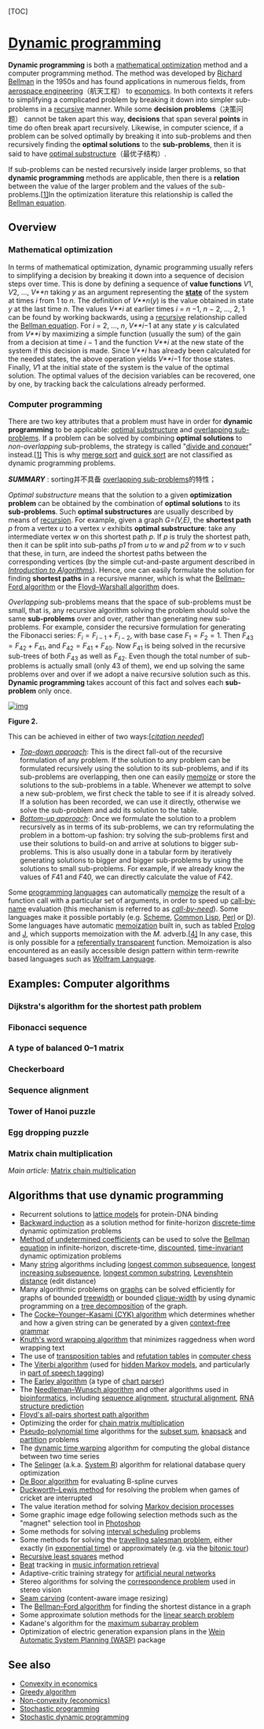 [TOC]



# [Dynamic programming](https://en.wikipedia.org/wiki/Dynamic_programming)

**Dynamic programming** is both a [mathematical optimization](https://en.wikipedia.org/wiki/Mathematical_optimization) method and a computer programming method. The method was developed by [Richard Bellman](https://en.wikipedia.org/wiki/Richard_Bellman) in the 1950s and has found applications in numerous fields, from [aerospace engineering](https://en.wikipedia.org/wiki/Aerospace_engineering)（航天工程） to [economics](https://en.wikipedia.org/wiki/Economics). In both contexts it refers to simplifying a complicated problem by breaking it down into simpler sub-problems in a [recursive](https://en.wikipedia.org/wiki/Recursion) manner. While some **decision problems**（决策问题） cannot be taken apart this way, **decisions** that span several **points** in time do often break apart recursively. Likewise, in computer science, if a problem can be solved optimally by breaking it into sub-problems and then recursively finding the **optimal solutions** to the **sub-problems**, then it is said to have [optimal substructure](https://en.wikipedia.org/wiki/Optimal_substructure)（最优子结构）.

If sub-problems can be nested recursively inside larger problems, so that **dynamic programming** methods are applicable, then there is a **relation** between the value of the larger problem and the values of the sub-problems.[[1\]](https://en.wikipedia.org/wiki/Dynamic_programming#cite_note-:0-1)In the optimization literature this relationship is called the [Bellman equation](https://en.wikipedia.org/wiki/Bellman_equation).

## Overview

### Mathematical optimization

In terms of mathematical optimization, dynamic programming usually refers to simplifying a decision by breaking it down into a sequence of decision steps over time. This is done by defining a sequence of **value functions** *V*1, *V*2, ..., *V**n* taking *y* as an argument representing the **[state](https://en.wikipedia.org/wiki/State_variable)** of the system at times *i* from 1 to *n*. The definition of *V**n*(*y*) is the value obtained in state *y* at the last time *n*. The values *V**i* at earlier times *i* = *n* −1, *n* − 2, ..., 2, 1 can be found by working backwards, using a [recursive](https://en.wikipedia.org/wiki/Recursion) relationship called the [Bellman equation](https://en.wikipedia.org/wiki/Bellman_equation). For *i* = 2, ..., *n*, *V**i*−1 at any state *y* is calculated from *V**i* by maximizing a simple function (usually the sum) of the gain from a decision at time *i* − 1 and the function *V**i* at the new state of the system if this decision is made. Since *V**i* has already been calculated for the needed states, the above operation yields *V**i*−1 for those states. Finally, *V*1 at the initial state of the system is the value of the optimal solution. The optimal values of the decision variables can be recovered, one by one, by tracking back the calculations already performed. 





### Computer programming

There are two key attributes that a problem must have in order for **dynamic programming** to be applicable: [optimal substructure](https://en.wikipedia.org/wiki/Optimal_substructure) and [overlapping sub-problems](https://en.wikipedia.org/wiki/Overlapping_subproblem). If a problem can be solved by combining **optimal solutions** to *non-overlapping* sub-problems, the strategy is called "[divide and conquer](https://en.wikipedia.org/wiki/Divide_and_conquer_algorithm)" instead.[[1\]](https://en.wikipedia.org/wiki/Dynamic_programming#cite_note-:0-1) This is why [merge sort](https://en.wikipedia.org/wiki/Mergesort) and [quick sort](https://en.wikipedia.org/wiki/Quicksort) are not classified as dynamic programming problems.

***SUMMARY*** : sorting并不具备 [overlapping sub-problems](https://en.wikipedia.org/wiki/Overlapping_subproblem)的特性；

*Optimal substructure* means that the solution to a given **optimization problem** can be obtained by the combination of **optimal solutions** to its **sub-problems**. Such **optimal substructures** are usually described by means of [recursion](https://en.wikipedia.org/wiki/Recursion). For example, given a graph *G=(V,E)*, the **shortest path** *p* from a vertex *u* to a vertex *v* exhibits **optimal substructure**: take any intermediate vertex *w* on this shortest path *p*. If *p* is truly the shortest path, then it can be split into sub-paths *p1* from *u* to *w* and *p2* from *w* to *v* such that these, in turn, are indeed the shortest paths between the corresponding vertices (by the simple cut-and-paste argument described in *[Introduction to Algorithms](https://en.wikipedia.org/wiki/Introduction_to_Algorithms)*). Hence, one can easily formulate the solution for finding **shortest paths** in a recursive manner, which is what the [Bellman–Ford algorithm](https://en.wikipedia.org/wiki/Bellman–Ford_algorithm) or the [Floyd–Warshall algorithm](https://en.wikipedia.org/wiki/Floyd–Warshall_algorithm) does.

*Overlapping* sub-problems means that the space of sub-problems must be small, that is, any recursive algorithm solving the problem should solve the same **sub-problems** over and over, rather than generating new sub-problems. For example, consider the recursive formulation for generating the Fibonacci series: $F_i = F_{i−1} + F_{i−2}$, with base case $F_1 = F_2 = 1$. Then $F_{43} = F_{42} + F_{41}$, and $F_{42} = F_{41} + F_{40}$. Now $F_{41}$ is being solved in the recursive sub-trees of both $F_{43}$ as well as $F_{42}$. Even though the total number of sub-problems is actually small (only 43 of them), we end up solving the same problems over and over if we adopt a naive recursive solution such as this. **Dynamic programming** takes account of this fact and solves each **sub-problem** only once.

[![img](https://upload.wikimedia.org/wikipedia/commons/thumb/0/06/Fibonacci_dynamic_programming.svg/108px-Fibonacci_dynamic_programming.svg.png)](https://en.wikipedia.org/wiki/File:Fibonacci_dynamic_programming.svg)

**Figure 2.**  

This can be achieved in either of two ways:[*[citation needed](https://en.wikipedia.org/wiki/Wikipedia:Citation_needed)*]

- *[Top-down approach](https://en.wikipedia.org/wiki/Top-down_and_bottom-up_design)*: This is the direct fall-out of the recursive formulation of any problem. If the solution to any problem can be formulated recursively using the solution to its sub-problems, and if its sub-problems are overlapping, then one can easily [memoize](https://en.wikipedia.org/wiki/Memoize) or store the solutions to the sub-problems in a table. Whenever we attempt to solve a new sub-problem, we first check the table to see if it is already solved. If a solution has been recorded, we can use it directly, otherwise we solve the sub-problem and add its solution to the table.
- *[Bottom-up approach](https://en.wikipedia.org/wiki/Top-down_and_bottom-up_design)*: Once we formulate the solution to a problem recursively as in terms of its sub-problems, we can try reformulating the problem in a bottom-up fashion: try solving the sub-problems first and use their solutions to build-on and arrive at solutions to bigger sub-problems. This is also usually done in a tabular form by iteratively generating solutions to bigger and bigger sub-problems by using the solutions to small sub-problems. For example, if we already know the values of *F*41 and *F*40, we can directly calculate the value of *F*42.

Some [programming languages](https://en.wikipedia.org/wiki/Programming_language) can automatically [memoize](https://en.wikipedia.org/wiki/Memoization) the result of a function call with a particular set of arguments, in order to speed up [call-by-name](https://en.wikipedia.org/wiki/Call-by-name) evaluation (this mechanism is referred to as *[call-by-need](https://en.wikipedia.org/wiki/Call-by-need)*). Some languages make it possible portably (e.g. [Scheme](https://en.wikipedia.org/wiki/Scheme_(programming_language)), [Common Lisp](https://en.wikipedia.org/wiki/Common_Lisp), [Perl](https://en.wikipedia.org/wiki/Perl) or [D](https://en.wikipedia.org/wiki/D_(programming_language))). Some languages have automatic [memoization](https://en.wikipedia.org/wiki/Memoization) built in, such as tabled [Prolog](https://en.wikipedia.org/wiki/Prolog) and [J](https://en.wikipedia.org/wiki/J_(programming_language)), which supports memoization with the *M.* adverb.[[4\]](https://en.wikipedia.org/wiki/Dynamic_programming#cite_note-4) In any case, this is only possible for a [referentially transparent](https://en.wikipedia.org/wiki/Referential_transparency_(computer_science)) function. Memoization is also encountered as an easily accessible design pattern within term-rewrite based languages such as [Wolfram Language](https://en.wikipedia.org/wiki/Wolfram_Language).



## Examples: Computer algorithms

### Dijkstra's algorithm for the shortest path problem

### Fibonacci sequence

### A type of balanced 0–1 matrix

### Checkerboard

### Sequence alignment

### Tower of Hanoi puzzle

### Egg dropping puzzle

### Matrix chain multiplication

 *Main article:* [Matrix chain multiplication](https://en.wikipedia.org/wiki/Matrix_chain_multiplication) 



## Algorithms that use dynamic programming

- Recurrent solutions to [lattice models](https://en.wikipedia.org/wiki/Lattice_models) for protein-DNA binding
- [Backward induction](https://en.wikipedia.org/wiki/Backward_induction) as a solution method for finite-horizon [discrete-time](https://en.wikipedia.org/wiki/Discrete-time) dynamic optimization problems
- [Method of undetermined coefficients](https://en.wikipedia.org/wiki/Method_of_undetermined_coefficients) can be used to solve the [Bellman equation](https://en.wikipedia.org/wiki/Bellman_equation) in infinite-horizon, discrete-time, [discounted](https://en.wikipedia.org/wiki/Discounting), [time-invariant](https://en.wikipedia.org/wiki/Time-invariant_system) dynamic optimization problems
- Many [string](https://en.wikipedia.org/wiki/String_(computer_science)) algorithms including [longest common subsequence](https://en.wikipedia.org/wiki/Longest_common_subsequence_problem), [longest increasing subsequence](https://en.wikipedia.org/wiki/Longest_increasing_subsequence_problem), [longest common substring](https://en.wikipedia.org/wiki/Longest_common_substring_problem), [Levenshtein distance](https://en.wikipedia.org/wiki/Levenshtein_distance) (edit distance)
- Many algorithmic problems on [graphs](https://en.wikipedia.org/wiki/Undirected_graph) can be solved efficiently for graphs of bounded [treewidth](https://en.wikipedia.org/wiki/Treewidth) or bounded [clique-width](https://en.wikipedia.org/wiki/Clique-width) by using dynamic programming on a [tree decomposition](https://en.wikipedia.org/wiki/Tree_decomposition) of the graph.
- The [Cocke–Younger–Kasami (CYK) algorithm](https://en.wikipedia.org/wiki/CYK_algorithm) which determines whether and how a given string can be generated by a given [context-free grammar](https://en.wikipedia.org/wiki/Context-free_grammar)
- [Knuth's word wrapping algorithm](https://en.wikipedia.org/wiki/Word_wrap) that minimizes raggedness when word wrapping text
- The use of [transposition tables](https://en.wikipedia.org/wiki/Transposition_table) and [refutation tables](https://en.wikipedia.org/wiki/Refutation_table) in [computer chess](https://en.wikipedia.org/wiki/Computer_chess)
- The [Viterbi algorithm](https://en.wikipedia.org/wiki/Viterbi_algorithm) (used for [hidden Markov models](https://en.wikipedia.org/wiki/Hidden_Markov_model), and particularly in [part of speech tagging](https://en.wikipedia.org/wiki/Part_of_speech_tagging))
- The [Earley algorithm](https://en.wikipedia.org/wiki/Earley_algorithm) (a type of [chart parser](https://en.wikipedia.org/wiki/Chart_parser))
- The [Needleman–Wunsch algorithm](https://en.wikipedia.org/wiki/Needleman–Wunsch_algorithm) and other algorithms used in [bioinformatics](https://en.wikipedia.org/wiki/Bioinformatics), including [sequence alignment](https://en.wikipedia.org/wiki/Sequence_alignment), [structural alignment](https://en.wikipedia.org/wiki/Structural_alignment), [RNA structure prediction](https://en.wikipedia.org/wiki/RNA_structure)
- [Floyd's all-pairs shortest path algorithm](https://en.wikipedia.org/wiki/Floyd–Warshall_algorithm)
- Optimizing the order for [chain matrix multiplication](https://en.wikipedia.org/wiki/Chain_matrix_multiplication)
- [Pseudo-polynomial time](https://en.wikipedia.org/wiki/Pseudo-polynomial_time) algorithms for the [subset sum](https://en.wikipedia.org/wiki/Subset_sum_problem), [knapsack](https://en.wikipedia.org/wiki/Knapsack_problem) and [partition](https://en.wikipedia.org/wiki/Partition_problem) problems
- The [dynamic time warping](https://en.wikipedia.org/wiki/Dynamic_time_warping) algorithm for computing the global distance between two time series
- The [Selinger](https://en.wikipedia.org/wiki/Patricia_Selinger) (a.k.a. [System R](https://en.wikipedia.org/wiki/IBM_System_R)) algorithm for relational database query optimization
- [De Boor algorithm](https://en.wikipedia.org/wiki/De_Boor_algorithm) for evaluating B-spline curves
- [Duckworth–Lewis method](https://en.wikipedia.org/wiki/Duckworth–Lewis_method) for resolving the problem when games of cricket are interrupted
- The value iteration method for solving [Markov decision processes](https://en.wikipedia.org/wiki/Markov_decision_process)
- Some graphic image edge following selection methods such as the "magnet" selection tool in [Photoshop](https://en.wikipedia.org/wiki/Photoshop)
- Some methods for solving [interval scheduling](https://en.wikipedia.org/wiki/Interval_scheduling) problems
- Some methods for solving the [travelling salesman problem](https://en.wikipedia.org/wiki/Travelling_salesman_problem), either exactly (in [exponential time](https://en.wikipedia.org/wiki/Exponential_time)) or approximately (e.g. via the [bitonic tour](https://en.wikipedia.org/wiki/Bitonic_tour))
- [Recursive least squares](https://en.wikipedia.org/wiki/Recursive_least_squares) method
- [Beat](https://en.wikipedia.org/wiki/Beat_(music)) tracking in [music information retrieval](https://en.wikipedia.org/wiki/Music_information_retrieval)
- Adaptive-critic training strategy for [artificial neural networks](https://en.wikipedia.org/wiki/Artificial_neural_networks)
- Stereo algorithms for solving the [correspondence problem](https://en.wikipedia.org/wiki/Correspondence_problem) used in stereo vision
- [Seam carving](https://en.wikipedia.org/wiki/Seam_carving) (content-aware image resizing)
- The [Bellman–Ford algorithm](https://en.wikipedia.org/wiki/Bellman–Ford_algorithm) for finding the shortest distance in a graph
- Some approximate solution methods for the [linear search problem](https://en.wikipedia.org/wiki/Linear_search_problem)
- Kadane's algorithm for the [maximum subarray problem](https://en.wikipedia.org/wiki/Maximum_subarray_problem)
- Optimization of electric generation expansion plans in the [Wein Automatic System Planning (WASP)](https://www-pub.iaea.org/MTCD/publications/PDF/CMS-16.pdf) package

## See also

- [Convexity in economics](https://en.wikipedia.org/wiki/Convexity_in_economics)
- [Greedy algorithm](https://en.wikipedia.org/wiki/Greedy_algorithm)
- [Non-convexity (economics)](https://en.wikipedia.org/wiki/Non-convexity_(economics))
- [Stochastic programming](https://en.wikipedia.org/wiki/Stochastic_programming)
- [Stochastic dynamic programming](https://en.wikipedia.org/wiki/Stochastic_dynamic_programming)